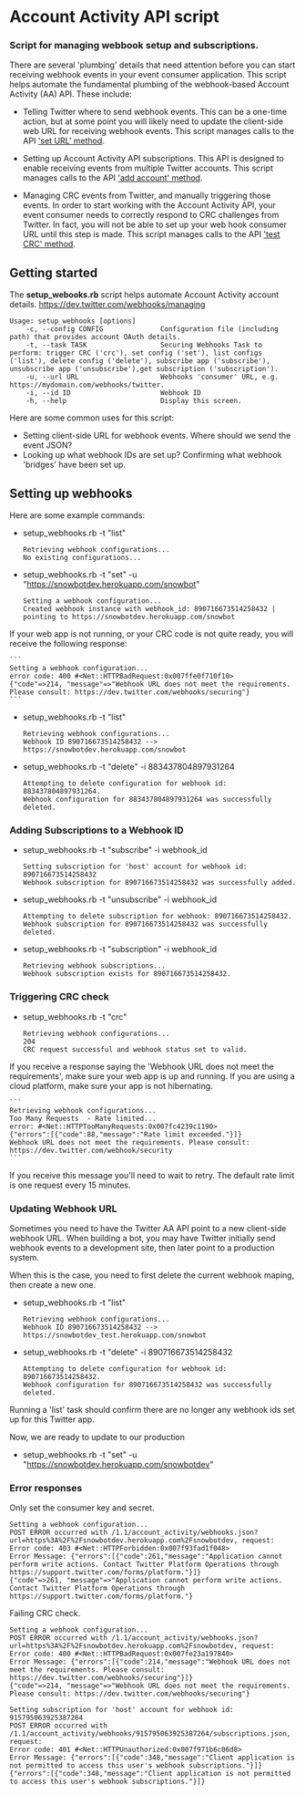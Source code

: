 # Account Activity API script
### Script for managing webbook setup and subscriptions.

There are several 'plumbing' details that need attention before you can start receiving webhook events in your event consumer application. This script helps automate the fundamental plumbing of the webhook-based Account Activity (AA) API. These include:

+ Telling Twitter where to send webhook events. This can be a one-time action, but at some point you will likely need to update the client-side web URL for receiving webhook events. This script manages calls to the API ['set URL' method](https://developer.twitter.com/en/docs/accounts-and-users/subscribe-account-activity/api-reference/new-webhook-config).

+ Setting up Account Activity API subscriptions. This API is designed to enable receiving events from multiple Twitter accounts. This script manages calls to the API ['add account' method](https://developer.twitter.com/en/docs/accounts-and-users/subscribe-account-activity/api-reference/new-subscription).

+ Managing CRC events from Twitter, and manually triggering those events.
In order to start working with the Account Activity API, your event consumer needs to correctly respond to CRC challenges from Twitter. In fact, you will not be able to set up your web hook consumer URL until this step is made. This script manages calls to the API ['test CRC' method](https://developer.twitter.com/en/docs/accounts-and-users/subscribe-account-activity/api-reference/validate-webhook-config).

<note about sibling script>

## Getting started

The **setup_webooks.rb** script helps automate Account Activity account details. https://dev.twitter.com/webhooks/managing

```
Usage: setup_webhooks [options]
    -c, --config CONFIG              Configuration file (including path) that provides account OAuth details. 
    -t, --task TASK                  Securing Webhooks Task to perform: trigger CRC ('crc'), set config ('set'), list configs ('list'), delete config ('delete'), subscribe app ('subscribe'), unsubscribe app ('unsubscribe'),get subscription ('subscription').
    -u, --url URL                    Webhooks 'consumer' URL, e.g. https://mydomain.com/webhooks/twitter.
    -i, --id ID                      Webhook ID
    -h, --help                       Display this screen.  
```
Here are some common uses for this script:

+ Setting client-side URL for webhook events. Where should we send the event JSON?
+ Looking up what webhook IDs are set up? Confirming what webhook 'bridges' have been set up.

## Setting up webhooks

Here are some example commands:

+ setup_webhooks.rb -t "list"

    ```
    Retrieving webhook configurations...
    No existing configurations... 
    ```

+ setup_webhooks.rb -t "set" -u "https://snowbotdev.herokuapp.com/snowbot"
 
    ```
    Setting a webhook configuration...
    Created webhook instance with webhook_id: 890716673514258432 | pointing to https://snowbotdev.herokuapp.com/snowbot
    ```
 
If your web app is not running, or your CRC code is not quite ready, you will receive the following response:  
  
    ```
    Setting a webhook configuration...
    error code: 400 #<Net::HTTPBadRequest:0x007ffe0f710f10>
    {"code"=>214, "message"=>"Webhook URL does not meet the requirements. Please consult: https://dev.twitter.com/webhooks/securing"}
    ```  

+ setup_webhooks.rb -t "list"

    ```
    Retrieving webhook configurations...
    Webhook ID 890716673514258432 --> https://snowbotdev.herokuapp.com/snowbot
    ```

+ setup_webhooks.rb -t "delete" -i 883437804897931264 
  
    ```
    Attempting to delete configuration for webhook id: 883437804897931264.
    Webhook configuration for 883437804897931264 was successfully deleted.
    ```

### Adding Subscriptions to a Webhook ID

+ setup_webhooks.rb -t "subscribe" -i webhook_id
  
    ```
    Setting subscription for 'host' account for webhook id: 890716673514258432
    Webhook subscription for 890716673514258432 was successfully added.
    ```

+ setup_webhooks.rb -t "unsubscribe" -i webhook_id
  
    ```
    Attempting to delete subscription for webhook: 890716673514258432.
    Webhook subscription for 890716673514258432 was successfully deleted.
    ```

+ setup_webhooks.rb -t "subscription" -i webhook_id
  
    ```
    Retrieving webhook subscriptions...
    Webhook subscription exists for 890716673514258432.
    ```

### Triggering CRC check 

+ setup_webhooks.rb -t "crc"

    ```
    Retrieving webhook configurations...
    204
    CRC request successful and webhook status set to valid.
    ```

If you receive a response saying the 'Webhook URL does not meet the requirements', make sure your web app is up and running. If you are using a cloud platform, make sure your app is not hibernating. 

    ```
    Retrieving webhook configurations...
    Too Many Requests  - Rate limited...
    error: #<Net::HTTPTooManyRequests:0x007fc4239c1190>
    {"errors":[{"code":88,"message":"Rate limit exceeded."}]}
    Webhook URL does not meet the requirements. Please consult: https://dev.twitter.com/webhook/security
    ```

If you receive this message you'll need to wait to retry. The default rate limit is one request every 15 minutes. 


### Updating Webhook URL

Sometimes you need to have the Twitter AA API point to a new client-side webhook URL. When building a bot, you may have Twitter initially send webhook events to a development site, then later point to a production system. 

When this is the case, you need to first delete the current webhook maping, then create a new one. 

+  setup_webhooks.rb -t "list"
    
    ```
    Retrieving webhook configurations...
    Webhook ID 890716673514258432 --> https://snowbotdev_test.herokuapp.com/snowbot
    ```

+ setup_webhooks.rb -t "delete" -i 890716673514258432 
 
    ```
    Attempting to delete configuration for webhook id: 890716673514258432.
    Webhook configuration for 890716673514258432 was successfully deleted.
    ```

Running a 'list' task should confirm there are no longer any webhook ids set up for this Twitter app.

Now, we are ready to update to our production 

+ setup_webhooks.rb -t "set" -u "https://snowbotdev.herokuapp.com/snowbotdev"


### Error responses

Only set the consumer key and secret.

```
Setting a webhook configuration...
POST ERROR occurred with /1.1/account_activity/webhooks.json?url=https%3A%2F%2Fsnowbotdev.herokuapp.com%2Fsnowbotdev, request:  
Error code: 403 #<Net::HTTPForbidden:0x007f93fad1f048>
Error Message: {"errors":[{"code":261,"message":"Application cannot perform write actions. Contact Twitter Platform Operations through https://support.twitter.com/forms/platform."}]}
{"code"=>261, "message"=>"Application cannot perform write actions. Contact Twitter Platform Operations through https://support.twitter.com/forms/platform."}
```

Failing CRC check.
```
Setting a webhook configuration...
POST ERROR occurred with /1.1/account_activity/webhooks.json?url=https%3A%2F%2Fsnowbotdev.herokuapp.com%2Fsnowbotdev, request:  
Error code: 400 #<Net::HTTPBadRequest:0x007fe23a197840>
Error Message: {"errors":[{"code":214,"message":"Webhook URL does not meet the requirements. Please consult: https://dev.twitter.com/webhooks/securing"}]}
{"code"=>214, "message"=>"Webhook URL does not meet the requirements. Please consult: https://dev.twitter.com/webhooks/securing"}
```


```
Setting subscription for 'host' account for webhook id: 915795063925387264
POST ERROR occurred with /1.1/account_activity/webhooks/915795063925387264/subscriptions.json, request:  
Error code: 401 #<Net::HTTPUnauthorized:0x007f971b6c06d8>
Error Message: {"errors":[{"code":348,"message":"Client application is not permitted to access this user's webhook subscriptions."}]}
{"errors":[{"code":348,"message":"Client application is not permitted to access this user's webhook subscriptions."}]}
```


